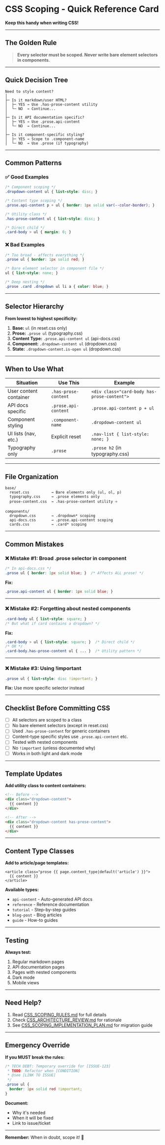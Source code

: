 # CSS Scoping - Quick Reference Card

**Keep this handy when writing CSS!**

---

## The Golden Rule

> **Every selector must be scoped. Never write bare element selectors in components.**

---

## Quick Decision Tree

```
Need to style content?
│
├─ Is it markdown/user HTML?
│  ├─ YES → Use .has-prose-content utility
│  └─ NO  → Continue...
│
├─ Is it API documentation specific?
│  ├─ YES → Use .prose.api-content
│  └─ NO  → Continue...
│
├─ Is it component-specific styling?
│  ├─ YES → Scope to .component-name
│  └─ NO  → Use .prose (if typography)
```

---

## Common Patterns

### ✅ Good Examples

```css
/* Component scoping */
.dropdown-content ul { list-style: disc; }

/* Content type scoping */
.prose.api-content p + ul { border: 1px solid var(--color-border); }

/* Utility class */
.has-prose-content ul { list-style: disc; }

/* Direct child */
.card-body > ul { margin: 0; }
```

### ❌ Bad Examples

```css
/* Too broad - affects everything */
.prose ul { border: 1px solid red; }

/* Bare element selector in component file */
ul { list-style: none; }

/* Deep nesting */
.prose .card .dropdown ul li a { color: blue; }
```

---

## Selector Hierarchy

**From lowest to highest specificity:**

1. **Base:** `ul` (in reset.css only)
2. **Prose:** `.prose ul` (typography.css)
3. **Content Type:** `.prose.api-content ul` (api-docs.css)
4. **Component:** `.dropdown-content ul` (dropdown.css)
5. **State:** `.dropdown-content.is-open ul` (dropdown.css)

---

## When to Use What

| Situation | Use This | Example |
|-----------|----------|---------|
| User content container | `.has-prose-content` | `<div class="card-body has-prose-content">` |
| API docs specific | `.prose.api-content` | `.prose.api-content p + ul` |
| Component styling | `.component-name` | `.dropdown-content ul` |
| UI lists (nav, etc.) | Explicit reset | `.nav-list { list-style: none; }` |
| Typography only | `.prose` | `.prose h2` (in typography.css) |

---

## File Organization

```
base/
  reset.css          → Bare elements only (ul, ol, p)
  typography.css     → .prose elements only
  prose-content.css  → .has-prose-content utility ⭐

components/
  dropdown.css       → .dropdown* scoping
  api-docs.css       → .prose.api-content scoping
  cards.css          → .card* scoping
```

---

## Common Mistakes

### ❌ Mistake #1: Broad .prose selector in component
```css
/* In api-docs.css */
.prose ul { border: 1px solid blue; }  /* Affects ALL prose! */
```

**Fix:**
```css
.prose.api-content ul { border: 1px solid blue; }
```

---

### ❌ Mistake #2: Forgetting about nested components
```css
.card-body ul { list-style: square; }
/* But what if card contains a dropdown? */
```

**Fix:**
```css
.card-body > ul { list-style: square; }  /* Direct child */
/* OR */
.card-body.has-prose-content ul { ... }  /* Utility pattern */
```

---

### ❌ Mistake #3: Using !important
```css
.prose ul { list-style: disc !important; }
```

**Fix:** Use more specific selector instead

---

## Checklist Before Committing CSS

- [ ] All selectors are scoped to a class
- [ ] No bare element selectors (except in reset.css)
- [ ] Used `.has-prose-content` for generic containers
- [ ] Content-type specific styles use `.prose.api-content` etc.
- [ ] Tested with nested components
- [ ] No `!important` (unless documented why)
- [ ] Works in both light and dark mode

---

## Template Updates

**Add utility class to content containers:**

```html
<!-- Before -->
<div class="dropdown-content">
  {{ content }}
</div>

<!-- After -->
<div class="dropdown-content has-prose-content">
  {{ content }}
</div>
```

---

## Content Type Classes

**Add to article/page templates:**

```jinja
<article class="prose {{ page.content_type|default('article') }}">
  {{ content }}
</article>
```

**Available types:**
- `api-content` - Auto-generated API docs
- `reference` - Reference documentation
- `tutorial` - Step-by-step guides
- `blog-post` - Blog articles
- `guide` - How-to guides

---

## Testing

**Always test:**
1. Regular markdown pages
2. API documentation pages
3. Pages with nested components
4. Dark mode
5. Mobile views

---

## Need Help?

1. Read [CSS_SCOPING_RULES.md](./CSS_SCOPING_RULES.md) for full details
2. Check [CSS_ARCHITECTURE_REVIEW.md](../plan/completed/CSS_ARCHITECTURE_REVIEW.md) for rationale
3. See [CSS_SCOPING_IMPLEMENTATION_PLAN.md](../plan/CSS_SCOPING_IMPLEMENTATION_PLAN.md) for migration guide

---

## Emergency Override

**If you MUST break the rules:**

```css
/* TECH DEBT: Temporary override for [ISSUE-123]
 * TODO: Refactor when [CONDITION]
 * @see [LINK TO ISSUE]
 */
.prose ul { 
  border: 1px solid red !important;
}
```

**Document:**
- Why it's needed
- When it will be fixed
- Link to issue/ticket

---

**Remember:** When in doubt, scope it! 🎯

